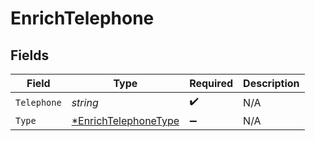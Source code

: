 # EnrichTelephone


## Fields

| Field                                                              | Type                                                               | Required                                                           | Description                                                        |
| ------------------------------------------------------------------ | ------------------------------------------------------------------ | ------------------------------------------------------------------ | ------------------------------------------------------------------ |
| `Telephone`                                                        | *string*                                                           | :heavy_check_mark:                                                 | N/A                                                                |
| `Type`                                                             | [*EnrichTelephoneType](../../models/shared/enrichtelephonetype.md) | :heavy_minus_sign:                                                 | N/A                                                                |